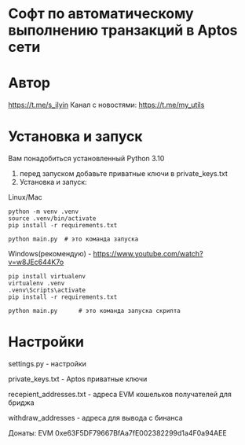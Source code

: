 # Софт по автоматическому выполнению транзакций в Aptos сети

# Автор
https://t.me/s_ilyin
Канал с новостями: https://t.me/my_utils


# Установка и запуск

Вам понадобиться установленный Python 3.10

1. перед запуском добавьте приватные ключи в private_keys.txt
2. Установка и запуск: 

Linux/Mac
```
python -m venv .venv
source .venv/bin/activate
pip install -r requirements.txt

python main.py  # это команда запуска
```
Windows(рекомендую) - https://www.youtube.com/watch?v=w8JEc644K7o
```
pip install virtualenv
virtualenv .venv
.venv\Scripts\activate
pip install -r requirements.txt

python main.py      # это команда запуска скрипта
```

# Настройки

settings.py - настройки

private_keys.txt - Aptos приватные ключи

recepient_addresses.txt - адреса EVM кошельков получателей  для бриджа

withdraw_addresses - адреса для вывода с бинанса


Донаты: EVM 0xe63F5DF79667BfAa7fE002382299d1a4F0a94AEE
